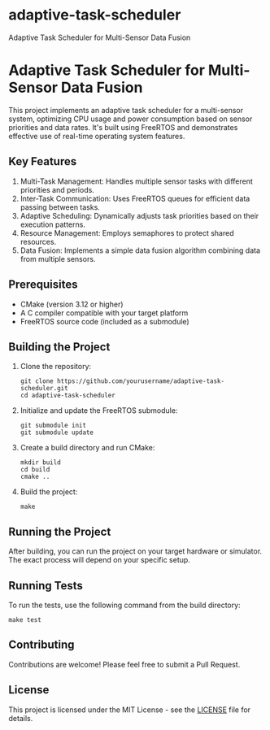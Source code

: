 # adaptive-task-scheduler
 Adaptive Task Scheduler for Multi-Sensor Data Fusion
 
# Adaptive Task Scheduler for Multi-Sensor Data Fusion

This project implements an adaptive task scheduler for a multi-sensor system, optimizing CPU usage and power consumption based on sensor priorities and data rates. It's built using FreeRTOS and demonstrates effective use of real-time operating system features.

## Key Features

1. Multi-Task Management: Handles multiple sensor tasks with different priorities and periods.
2. Inter-Task Communication: Uses FreeRTOS queues for efficient data passing between tasks.
3. Adaptive Scheduling: Dynamically adjusts task priorities based on their execution patterns.
4. Resource Management: Employs semaphores to protect shared resources.
5. Data Fusion: Implements a simple data fusion algorithm combining data from multiple sensors.

## Prerequisites

- CMake (version 3.12 or higher)
- A C compiler compatible with your target platform
- FreeRTOS source code (included as a submodule)

## Building the Project

1. Clone the repository:
   ```
   git clone https://github.com/yourusername/adaptive-task-scheduler.git
   cd adaptive-task-scheduler
   ```

2. Initialize and update the FreeRTOS submodule:
   ```
   git submodule init
   git submodule update
   ```

3. Create a build directory and run CMake:
   ```
   mkdir build
   cd build
   cmake ..
   ```

4. Build the project:
   ```
   make
   ```

## Running the Project

After building, you can run the project on your target hardware or simulator. The exact process will depend on your specific setup.

## Running Tests

To run the tests, use the following command from the build directory:

```
make test
```

## Contributing

Contributions are welcome! Please feel free to submit a Pull Request.

## License

This project is licensed under the MIT License - see the [LICENSE](LICENSE) file for details.